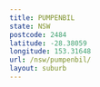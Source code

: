 ```yaml
---
title: PUMPENBIL
state: NSW
postcode: 2484
latitude: -28.38059
longitude: 153.31648
url: /nsw/pumpenbil/
layout: suburb
---
```

